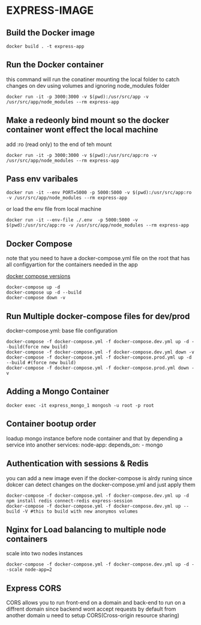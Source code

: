 # EXPRESS-IMAGE

## Build the Docker image

```shell
docker build . -t express-app
```

## Run the Docker container

this command will run the conatiner mounting the local folder to catch changes on dev using volumes and ignoring node_modules folder

```shell
docker run -it -p 3000:3000 -v $(pwd):/usr/src/app -v /usr/src/app/node_modules --rm express-app
```

## Make a redeonly bind mount so the docker container wont effect the local machine

add :ro (read only) to the end of teh mount

```shell
docker run -it -p 3000:3000 -v $(pwd):/usr/src/app:ro -v /usr/src/app/node_modules --rm express-app
```

## Pass env varibales

```shell
docker run -it --env PORT=5000 -p 5000:5000 -v $(pwd):/usr/src/app:ro -v /usr/src/app/node_modules --rm express-app
```

or load the env file from local machine

```shell
docker run -it --env-file ./.env  -p 5000:5000 -v $(pwd):/usr/src/app:ro -v /usr/src/app/node_modules --rm express-app 
```

## Docker Compose

note that you need to have a docker-compose.yml file on the root that has all configyartion for the containers needed in the app

[docker compose versions](https://docs.docker.com/compose/compose-file/compose-versioning/)

```shell
docker-compose up -d
docker-compose up -d --build
docker-compose down -v
```

## Run Multiple docker-compose files for dev/prod

docker-compose.yml: base file configuration

```shell
docker-compose -f docker-compose.yml -f docker-compose.dev.yml up -d --build(force new build)
docker-compose -f docker-compose.yml -f docker-compose.dev.yml down -v
docker-compose -f docker-compose.yml -f docker-compose.prod.yml up -d --build #(force new build)
docker-compose -f docker-compose.yml -f docker-compose.prod.yml down -v
```

## Adding a Mongo Container

```shell
docker exec -it express_mongo_1 mongosh -u root -p root
```

## Container bootup order

loadup mongo instance before node container and that by depending a service into another
services:
  node-app:
    depends_on:
      - mongo

## Authentication with sessions & Redis

you can add a new image even if the docker-compose is alrdy runing since dokcer can detect changes on the docker-compose.yml and just apply them

```shell
docker-compose -f docker-compose.yml -f docker-compose.dev.yml up -d
npm install redis connect-redis express-session
docker-compose -f docker-compose.yml -f docker-compose.dev.yml up --build -V #this to build with new anonymos volumes
```

## Nginx for Load balancing to multiple node containers

scale into two nodes instances

```shell
docker-compose -f docker-compose.yml -f docker-compose.dev.yml up -d --scale node-app=2
```

## Express CORS

CORS allows you to run front-end on a domain and back-end to run on a diffrent domain
since backend wont accept requests by default from another domain u need to setup CORS(Cross-origin resource sharing)
